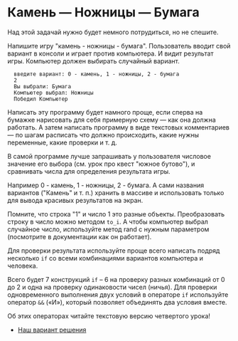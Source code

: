 #  Камень — Ножницы — Бумага

Над этой задачай нужно будет немного потрудиться, но не спешите.

Напишите игру "камень - ножницы - бумага". Пользователь вводит свой вариант в консоли и играет против компьютера.
И видит результат игры. Компьютер должен выбирать случайный вариант.

```
  введите вариант: 0 - камень, 1 - ножницы, 2 - бумага
  2
  Вы выбрали: Бумага
  Компьютер выбрал: Ножницы
  Победил Компьютер
```

<div class="rubyrush-task-hint">

Написать эту программу будет намного проще, если сперва на бумажке нарисовать для себя примерную схему — как она должна работать. А затем написать программу в виде текстовых комментариев — по шагам расписать что должно происходить, какие нужны переменные, какие проверки и т. д.

В самой программе лучше запрашивать у пользователя числовое значение его выбора (см. урок про квест "южное бутово"), и сравнивать числа для определения результата игры. 

Например 0 - камень, 1 - ножницы, 2 - бумага. А сами названия вариантов ("Камень" и т. п.) хранить в массиве и использовать только для вывода красивых результатов на экран.

Помните, что строка "1" и число 1 это разные объекты. Преобразовать строку в число можно методом `to_i`. А чтобы компьютер выбрал случайное число, используйте метод rand c нужным параметром (посмотрите в документации как он работает).

Для проверки результата используйте проще всего написать подряд несколько `if` со всеми комбинациями вариантов компьютера и человека. 

Всего будет 7 конструкций `if` – 6 на проверку разных комбинаций от 0 до 2 и одна на проверку одинаковости чисел (ничья). Для проверки одновременного выполнения двух условий в операторе `if` используйте оператор `&&` («И»), который позволяет объединять два условия вместе.

Об этих операторах читайте текстовую версию четвертого урока!

</div>


<div class="rubyrush-task-answer">

<ul>
<li><a href="https://github.com/aristofun/rubyrush-path/blob/master/steps/arrays-thread-04/solution/kanobu.rb" class="rubyrush-task-solution-link">Наш вариант решения</a></li></ul>

</div>
